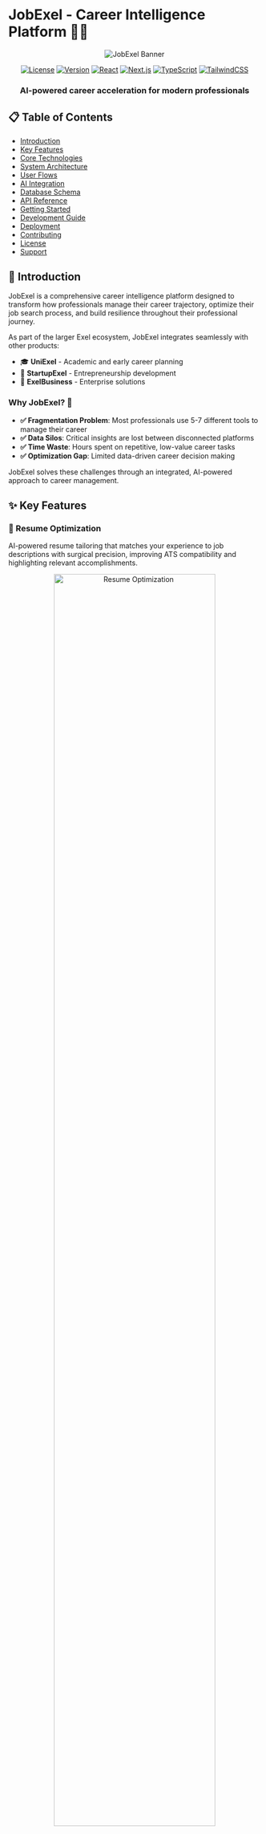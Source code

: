 # JobExel - Career Intelligence Platform 🚀💼

<div align="center">
  <img src="https://via.placeholder.com/1200x300?text=JobExel:+Career+Intelligence+Platform" alt="JobExel Banner" />
  
  [![License](https://img.shields.io/badge/License-Proprietary-blue.svg)](LICENSE)
  [![Version](https://img.shields.io/badge/Version-1.0.0-green.svg)](VERSION)
  [![React](https://img.shields.io/badge/React-18.2.0-61dafb.svg)](https://reactjs.org/)
  [![Next.js](https://img.shields.io/badge/Next.js-13.4.10-black.svg)](https://nextjs.org/)
  [![TypeScript](https://img.shields.io/badge/TypeScript-5.1.6-blue.svg)](https://www.typescriptlang.org/)
  [![TailwindCSS](https://img.shields.io/badge/TailwindCSS-3.3.2-38b2ac.svg)](https://tailwindcss.com/)
  
  <h3>AI-powered career acceleration for modern professionals</h3>
</div>

## 📋 Table of Contents

- [Introduction](#-introduction)
- [Key Features](#-key-features)
- [Core Technologies](#-core-technologies)
- [System Architecture](#-system-architecture)
- [User Flows](#-user-flows)
- [AI Integration](#-ai-integration)
- [Database Schema](#-database-schema)
- [API Reference](#-api-reference)
- [Getting Started](#-getting-started)
- [Development Guide](#-development-guide)
- [Deployment](#-deployment)
- [Contributing](#-contributing)
- [License](#-license)
- [Support](#-support)

## 🌟 Introduction

JobExel is a comprehensive career intelligence platform designed to transform how professionals manage their career trajectory, optimize their job search process, and build resilience throughout their professional journey.

As part of the larger Exel ecosystem, JobExel integrates seamlessly with other products:
- 🎓 **UniExel** - Academic and early career planning
- 🚀 **StartupExel** - Entrepreneurship development
- 🏢 **ExelBusiness** - Enterprise solutions

### Why JobExel? 🤔

- **✅ Fragmentation Problem**: Most professionals use 5-7 different tools to manage their career
- **✅ Data Silos**: Critical insights are lost between disconnected platforms
- **✅ Time Waste**: Hours spent on repetitive, low-value career tasks
- **✅ Optimization Gap**: Limited data-driven career decision making

JobExel solves these challenges through an integrated, AI-powered approach to career management.

## ✨ Key Features

### 📄 Resume Optimization

AI-powered resume tailoring that matches your experience to job descriptions with surgical precision, improving ATS compatibility and highlighting relevant accomplishments.

<div align="center">
  <img src="https://via.placeholder.com/800x400?text=Resume+Optimization+Screenshot" alt="Resume Optimization" width="80%" />
</div>

```typescript
// Example: Resume keyword extraction and matching
const analyzeJobMatch = (resumeText: string, jobDescription: string) => {
  // Extract key requirements from job description
  const requirements = extractKeyRequirements(jobDescription);
  
  // Analyze resume content against requirements
  const matches = requirements.map(req => ({
    requirement: req,
    found: resumeContains(resumeText, req),
    confidence: calculateConfidence(resumeText, req),
    suggestions: generateSuggestions(resumeText, req)
  }));
  
  // Calculate overall match score
  const matchScore = calculateOverallMatch(matches);
  
  return {
    matchScore,
    matches,
    improvementSuggestions: generateImprovementPlan(matches)
  };
};
```

### 📊 Application Tracker

Comprehensive system for managing your job search pipeline, with automated status tracking, follow-up reminders, and performance analytics.

<div align="center">
  <img src="https://via.placeholder.com/800x400?text=Application+Tracker+Screenshot" alt="Application Tracker" width="80%" />
</div>

**Key Features:**
- 📌 Kanban-style application board
- 📅 Automated follow-up reminders
- 📈 Application success rate analytics
- 🔄 Integrated with email for automatic status updates
- 📁 Document management for each application

### 🎯 Career Path Planning

Data-driven career trajectory planning with skills gap analysis, personalized learning recommendations, and milestone tracking.

<div align="center">
  <img src="https://via.placeholder.com/800x400?text=Career+Path+Planning" alt="Career Path Planning" width="80%" />
</div>

### 🤖 AI Interview Coach

Practice with personalized interview simulations based on job descriptions, with real-time feedback on responses, body language, and presentation.

```typescript
// Interview Analysis Engine
interface InterviewAnalysis {
  technicalAccuracy: number;  // 0-100 score
  communicationClarity: number;  // 0-100 score
  relevanceToQuestion: number;  // 0-100 score
  improvementSuggestions: string[];
  strengthHighlights: string[];
}

const analyzeInterviewResponse = async (
  question: string,
  response: string,
  jobRole: string
): Promise<InterviewAnalysis> => {
  // Analyze response using AI model
  const analysisResult = await aiService.analyzeInterviewResponse({
    question,
    response,
    context: { jobRole }
  });
  
  return {
    technicalAccuracy: analysisResult.scores.technical,
    communicationClarity: analysisResult.scores.communication,
    relevanceToQuestion: analysisResult.scores.relevance,
    improvementSuggestions: analysisResult.suggestions,
    strengthHighlights: analysisResult.strengths
  };
};
```

### 📚 Skills Development Hub

Gap analysis and personalized learning paths to enhance your professional capabilities with integration to learning platforms.

### 👥 Network Manager

Strategic networking tools to build and leverage professional relationships effectively.

### 🛡️ Career Resilience Center

Resources and tools to handle rejection, manage career transitions, and maintain professional well-being.

## 🛠️ Core Technologies

JobExel is built with a modern technology stack focused on performance, scalability, and developer experience:

### Frontend
- **Next.js**: React framework for server-rendered applications
- **React**: Component-based UI library
- **TypeScript**: Type-safe JavaScript
- **TailwindCSS**: Utility-first CSS framework
- **shadcn/ui**: Component library built on Radix UI
- **Zustand**: Lightweight state management
- **React Query**: Data fetching and caching
- **Recharts**: Data visualization

### Backend
- **Node.js**: JavaScript runtime
- **Express**: Web framework
- **tRPC**: End-to-end typesafe APIs
- **Prisma**: ORM for database access
- **PostgreSQL**: Primary database
- **Redis**: Caching and session management
- **Bull**: Job queue for background processing

### AI & ML
- **OpenAI API**: For natural language understanding and generation
- **TensorFlow.js**: For client-side ML models
- **Langchain**: For complex AI workflows
- **Pinecone**: Vector database for semantic search

### DevOps
- **Docker**: Containerization
- **GitHub Actions**: CI/CD
- **Vercel**: Deployment platform
- **Jest**: Testing framework
- **Cypress**: End-to-end testing

## 🏗️ System Architecture

JobExel follows a modern microservices architecture with clear separation of concerns, ensuring scalability and maintainability.

```mermaid
graph TD
    Client[Client Application] --> Gateway[API Gateway]
    Gateway --> Auth[Auth Service]
    Gateway --> User[User Profile Service]
    Gateway --> Resume[Resume Service]
    Gateway --> Job[Job Application Service]
    Gateway --> Learning[Learning Service]
    Gateway --> Analytics[Analytics Service]
    Gateway --> AI[AI Orchestration Service]
    
    subgraph "Data Layer"
        User --> UserDB[(User Database)]
        Resume --> DocumentDB[(Document Store)]
        Job --> ApplicationDB[(Application Database)]
        Learning --> SkillsDB[(Skills Database)]
        Analytics --> AnalyticsDB[(Analytics Database)]
    end
    
    subgraph "External Integrations"
        Job --> JobBoards[Job Board APIs]
        Learning --> LearningPlatforms[Learning Platforms]
        AI --> OpenAI[OpenAI API]
        AI --> CustomModels[Custom ML Models]
    end
    
    subgraph "Background Processing"
        BackgroundJobs[Background Jobs]
        Gateway --> BackgroundJobs
        BackgroundJobs --> Notifications[Notification Service]
        BackgroundJobs --> Metrics[Metrics Aggregation]
    end
```

### System Components

| Component | Purpose | Implementation |
|-----------|---------|----------------|
| Client Application | User interface | Next.js, React, TailwindCSS |
| API Gateway | Route requests to services | Next.js API Routes, tRPC |
| Auth Service | User authentication | NextAuth.js, JWT |
| User Profile Service | Manage user data | Prisma, PostgreSQL |
| Resume Service | Resume operations | Express, MongoDB |
| Job Application Service | Track applications | Express, PostgreSQL |
| Learning Service | Skills development | Express, PostgreSQL |
| Analytics Service | User insights | Node.js, TimeseriesDB |
| AI Orchestration | Manage AI services | Python, FastAPI |
| Background Jobs | Async processing | Bull, Redis |

## 👤 User Flows

### Onboarding Flow

The onboarding process is designed to provide immediate value while progressively building a complete profile.

```mermaid
sequenceDiagram
    participant User
    participant App as JobExel App
    participant AI as AI Service
    participant DB as Database
    
    User->>App: Sign up / Login
    App->>User: Career stage questionnaire (3 questions)
    User->>App: Provide career stage info
    App->>AI: Generate personalized experience
    AI->>App: Personalization parameters
    App->>User: Show personalized dashboard
    
    Note over User,App: Parallel Profile Building
    
    User->>App: Upload resume (optional)
    Alt Resume uploaded
        App->>AI: Extract profile data
        AI->>App: Extracted profile
        App->>DB: Save extracted profile
        App->>User: Confirm profile accuracy
    else Skip for now
        App->>User: Show profile completion benefits
    End
    
    App->>User: Suggest first action based on priority
```

### Resume Optimization Flow

```mermaid
stateDiagram-v2
    [*] --> SelectResume
    SelectResume --> UploadJobDescription: Select existing resume
    SelectResume --> CreateResume: Create new resume
    CreateResume --> UploadJobDescription
    
    UploadJobDescription --> AIAnalysis: Start optimization
    AIAnalysis --> ReviewSuggestions
    
    ReviewSuggestions --> ApplySuggestions: Select suggestions
    ApplySuggestions --> PreviewOptimized
    
    PreviewOptimized --> FinalizeResume: Make manual edits
    FinalizeResume --> ExportResume
    ExportResume --> [*]
```

### Job Application Tracking Flow

```mermaid
stateDiagram-v2
    [*] --> SavedJobs: Find interesting job
    SavedJobs --> Applied: Submit application
    Applied --> InterviewInvited: Receive interview invite
    Applied --> Rejected: Receive rejection
    
    InterviewInvited --> InterviewScheduled: Schedule interview
    InterviewScheduled --> InterviewPrepare: Prepare with AI coach
    InterviewPrepare --> InterviewCompleted: Complete interview
    
    InterviewCompleted --> FollowUp: Send follow-up
    FollowUp --> AdditionalInterview: Invited to next round
    FollowUp --> OfferReceived: Receive offer
    FollowUp --> Rejected: Receive rejection
    
    AdditionalInterview --> InterviewPrepare: Loop back to preparation
    
    OfferReceived --> OfferNegotiation: Negotiate terms
    OfferNegotiation --> OfferAccepted: Accept offer
    OfferNegotiation --> OfferDeclined: Decline offer
    
    OfferAccepted --> Onboarding: Start new job
    Onboarding --> [*]
    
    Rejected --> ApplicationAnalysis: Review and learn
    ApplicationAnalysis --> SavedJobs: Continue search
```

## 🧠 AI Integration

JobExel leverages AI throughout the platform to provide intelligent career guidance and automate routine tasks.

### AI Architecture

```mermaid
graph TD
    UI[User Interface] --> AIOrch[AI Orchestration Layer]
    
    AIOrch --> NLP[NLP Services]
    AIOrch --> Recommendation[Recommendation Engine]
    AIOrch --> Analysis[Analysis Services]
    AIOrch --> Generation[Content Generation]
    
    NLP --> ResumeParser[Resume Parser]
    NLP --> JobDescParser[Job Description Parser]
    NLP --> SentimentAnalysis[Sentiment Analysis]
    
    Recommendation --> SkillsRec[Skills Recommendations]
    Recommendation --> JobRec[Job Recommendations]
    Recommendation --> LearningRec[Learning Recommendations]
    
    Analysis --> ATS[ATS Compatibility]
    Analysis --> InterviewAnalysis[Interview Analysis]
    Analysis --> SkillsGap[Skills Gap Analysis]
    
    Generation --> ResumeGen[Resume Enhancement]
    Generation --> CoverLetterGen[Cover Letter Generation]
    Generation --> FollowUpGen[Follow-up Messages]
```

### AI Capabilities

| Feature | AI Technology | Function |
|---------|---------------|----------|
| Resume Parser | Named Entity Recognition | Extract structured data from resumes |
| Job Match | Semantic Similarity | Calculate resume-job compatibility |
| Interview Coach | LLM + Speech Analysis | Provide interview feedback |
| Skills Gap | Knowledge Graph | Identify missing skills for target roles |
| Career Path | Predictive Analytics | Recommend optimal career moves |
| Content Generation | LLM | Create tailored professional documents |

### Example AI Implementation

```typescript
// Resume-Job Matching Algorithm
import { embedText, cosineSimilarity } from '@/lib/ai/embeddings';

type MatchResult = {
  overallScore: number;
  sectionScores: Record<string, number>;
  keywords: {
    matched: string[];
    missing: string[];
  };
  suggestions: string[];
};

const matchResumeToJob = async (
  resumeText: string, 
  jobDescription: string
): Promise<MatchResult> => {
  // Generate embeddings for resume and job description
  const resumeEmbedding = await embedText(resumeText);
  const jobEmbedding = await embedText(jobDescription);
  
  // Calculate overall semantic similarity
  const overallScore = cosineSimilarity(resumeEmbedding, jobEmbedding) * 100;
  
  // Section-by-section analysis
  const sections = ['experience', 'education', 'skills'];
  const sectionScores = {};
  
  for (const section of sections) {
    const resumeSection = extractSection(resumeText, section);
    const jobSection = extractSection(jobDescription, section);
    
    if (resumeSection && jobSection) {
      const resumeSectionEmbedding = await embedText(resumeSection);
      const jobSectionEmbedding = await embedText(jobSection);
      sectionScores[section] = cosineSimilarity(resumeSectionEmbedding, jobSectionEmbedding) * 100;
    }
  }
  
  // Keyword analysis
  const jobKeywords = extractKeywords(jobDescription);
  const resumeKeywords = extractKeywords(resumeText);
  
  const matched = jobKeywords.filter(kw => 
    resumeKeywords.some(rk => isSimilar(kw, rk))
  );
  
  const missing = jobKeywords.filter(kw => 
    !resumeKeywords.some(rk => isSimilar(kw, rk))
  );
  
  // Generate improvement suggestions
  const suggestions = await generateSuggestions(resumeText, jobDescription, {
    missingKeywords: missing,
    sectionScores
  });
  
  return {
    overallScore,
    sectionScores,
    keywords: {
      matched,
      missing
    },
    suggestions
  };
};
```

## 🗄️ Database Schema

JobExel uses a sophisticated database schema to represent career-related entities and their relationships.

```mermaid
erDiagram
    USER ||--o{ PROFILE : has
    USER ||--o{ RESUME : has
    USER ||--o{ JOB_APPLICATION : submits
    USER ||--o{ SKILL : possesses
    USER ||--o{ LEARNING_ITEM : completes
    
    PROFILE {
        uuid id PK
        uuid user_id FK
        string headline
        text bio
        string location
        json contact_info
        json preferences
        datetime created_at
        datetime updated_at
    }
    
    RESUME {
        uuid id PK
        uuid user_id FK
        string title
        string version
        json content
        json metadata
        boolean is_active
        datetime created_at
        datetime updated_at
    }
    
    JOB_APPLICATION {
        uuid id PK
        uuid user_id FK
        string company
        string position
        string status
        date applied_date
        date last_update
        text notes
        json documents
        json timeline
        datetime created_at
        datetime updated_at
    }
    
    SKILL {
        uuid id PK
        string name
        string category
        int proficiency
        boolean verified
        datetime assessed_at
    }
    
    USER_SKILL {
        uuid id PK
        uuid user_id FK
        uuid skill_id FK
        int proficiency
        datetime last_assessed
    }
    
    LEARNING_ITEM {
        uuid id PK
        uuid user_id FK
        string title
        string type
        string status
        string provider
        string url
        int progress
        datetime started_at
        datetime completed_at
    }
    
    CAREER_GOAL {
        uuid id PK
        uuid user_id FK
        string title
        text description
        date target_date
        string status
        int progress
        json milestones
    }
    
    INTERVIEW {
        uuid id PK
        uuid application_id FK
        datetime scheduled_at
        string type
        string location
        string status
        text notes
        json preparation
        json feedback
    }
    
    NETWORK_CONTACT {
        uuid id PK
        uuid user_id FK
        string name
        string company
        string position
        string relationship
        date last_contact
        text notes
        json contact_info
    }
```

## 📡 API Reference

JobExel offers a comprehensive API for integration with other services and extensions.

### Authentication

```typescript
/**
 * User authentication
 * POST /api/auth/login
 */
interface LoginRequest {
  email: string;
  password: string;
}

interface LoginResponse {
  token: string;
  user: {
    id: string;
    email: string;
    name: string;
  };
}

/**
 * Example usage:
 */
const login = async (email: string, password: string) => {
  const response = await fetch('/api/auth/login', {
    method: 'POST',
    headers: {
      'Content-Type': 'application/json',
    },
    body: JSON.stringify({ email, password }),
  });
  
  if (!response.ok) {
    throw new Error('Authentication failed');
  }
  
  return response.json();
};
```

### Resume Management

| Endpoint | Method | Description |
|----------|--------|-------------|
| `/api/resumes` | GET | Get all user resumes |
| `/api/resumes/:id` | GET | Get specific resume |
| `/api/resumes` | POST | Create a new resume |
| `/api/resumes/:id` | PUT | Update a resume |
| `/api/resumes/:id` | DELETE | Delete a resume |
| `/api/resumes/analyze` | POST | Analyze resume quality |
| `/api/resumes/optimize` | POST | Get optimization suggestions |

### Job Application Tracking

| Endpoint | Method | Description |
|----------|--------|-------------|
| `/api/applications` | GET | Get all applications |
| `/api/applications/:id` | GET | Get specific application |
| `/api/applications` | POST | Create application |
| `/api/applications/:id/status` | PUT | Update application status |
| `/api/applications/statistics` | GET | Get application statistics |

Full API documentation is available at the `/api/docs` endpoint.

## 🚀 Getting Started

### Prerequisites

- Node.js (v18+)
- npm or pnpm
- PostgreSQL database
- OpenAI API key (for AI features)

### Installation

```bash
# Clone the repository
git clone https://github.com/exel/jobexel.git
cd jobexel

# Install dependencies
pnpm install

# Configure environment variables
cp .env.example .env.local
# Edit .env.local with your database and API credentials

# Run database migrations
pnpm prisma migrate dev

# Start development server
pnpm dev
```

### Initial Setup

After installation, navigate to http://localhost:3000 and follow the setup wizard to:

1. Create an admin account
2. Configure basic settings
3. Set up AI integration
4. Import initial data (optional)

## 💻 Development Guide

### Project Structure

```
jobexel/
├── public/                # Static assets
├── src/
│   ├── app/               # Next.js App Router
│   │   ├── api/           # API routes
│   │   ├── auth/          # Authentication pages
│   │   ├── dashboard/     # Dashboard pages
│   │   ├── resume/        # Resume builder
│   │   ├── applications/  # Job applications
│   │   └── settings/      # User settings
│   ├── components/        # React components
│   │   ├── ui/            # Base UI components
│   │   ├── features/      # Feature-specific components
│   │   └── layout/        # Layout components
│   ├── lib/               # Utility functions
│   │   ├── ai/            # AI utilities
│   │   ├── auth/          # Auth utilities
│   │   └── api/           # API utilities
│   ├── services/          # Business logic
│   ├── types/             # TypeScript types
│   └── utils/             # Helper functions
├── prisma/                # Database schema and migrations
├── scripts/               # Build and deployment scripts
├── tests/                 # Test suite
├── .env.example           # Example environment variables
└── package.json           # Project dependencies
```

### Key Development Commands

```bash
# Run development server
pnpm dev

# Run tests
pnpm test

# Run linting
pnpm lint

# Format code
pnpm format

# Build for production
pnpm build

# Start production server
pnpm start

# Generate database types
pnpm prisma generate

# Run database migrations
pnpm prisma migrate dev
```

### Component Example

```tsx
// src/components/features/resume/MatchScore.tsx
import React from 'react';
import { Progress } from '@/components/ui/progress';
import { Badge } from '@/components/ui/badge';
import { StarIcon } from 'lucide-react';

interface MatchScoreProps {
  score: number;
  matchedKeywords: string[];
  missingKeywords: string[];
}

export const MatchScore: React.FC<MatchScoreProps> = ({
  score,
  matchedKeywords,
  missingKeywords
}) => {
  const getScoreColor = () => {
    if (score >= 80) return 'bg-green-500';
    if (score >= 60) return 'bg-yellow-500';
    return 'bg-red-500';
  };
  
  return (
    <div className="space-y-4 p-4 border rounded-lg bg-white shadow-sm">
      <div className="flex items-center justify-between">
        <h3 className="text-lg font-medium flex items-center">
          <StarIcon className="mr-2 h-5 w-5 text-blue-500" />
          Match Score
        </h3>
        <span className="text-2xl font-bold">{Math.round(score)}%</span>
      </div>
      
      <Progress value={score} className={`h-2 ${getScoreColor()}`} />
      
      <div className="pt-2">
        <h4 className="text-sm font-medium mb-2">Matched Keywords</h4>
        <div className="flex flex-wrap gap-2">
          {matchedKeywords.map(keyword => (
            <Badge key={keyword} variant="outline" className="bg-green-50 text-green-700">
              {keyword}
            </Badge>
          ))}
          {matchedKeywords.length === 0 && (
            <span className="text-sm text-gray-500 italic">No keywords matched</span>
          )}
        </div>
      </div>
      
      <div>
        <h4 className="text-sm font-medium mb-2">Missing Keywords</h4>
        <div className="flex flex-wrap gap-2">
          {missingKeywords.map(keyword => (
            <Badge key={keyword} variant="outline" className="bg-red-50 text-red-700">
              {keyword}
            </Badge>
          ))}
          {missingKeywords.length === 0 && (
            <span className="text-sm text-gray-500 italic">No missing keywords</span>
          )}
        </div>
      </div>
    </div>
  );
};
```

## 🚢 Deployment

JobExel can be deployed in various environments:

### Vercel Deployment

```bash
# Install Vercel CLI
npm install -g vercel

# Deploy to Vercel
vercel
```

### Docker Deployment

```bash
# Build Docker image
docker build -t jobexel .

# Run Docker container
docker run -p 3000:3000 -e DATABASE_URL=YOUR_DB_URL jobexel
```

### Self-Hosted Deployment

```bash
# Build for production
pnpm build

# Start production server
pnpm start
```

## 👥 Contributing

We welcome contributions to JobExel! Please follow these steps:

1. Fork the repository
2. Create a feature branch (`git checkout -b feature/amazing-feature`)
3. Make your changes
4. Run tests (`pnpm test`)
5. Commit your changes (`git commit -m 'feat: add amazing feature'`)
6. Push to your branch (`git push origin feature/amazing-feature`)
7. Open a Pull Request

We follow conventional commits for commit messages and maintain a high standard of code quality through linting and testing.

## 📄 License

JobExel is proprietary software owned by Exel, Inc. All rights reserved.

## 🆘 Support

For support, questions, or feature requests, please:

- 📧 Email: support@jobexel.com
- 📚 Documentation: [docs.jobexel.com](https://docs.jobexel.com)
- 🐞 Issues: [GitHub Issues](https://github.com/exel/jobexel/issues)
- 💬 Community: [Discord Community](https://discord.gg/jobexel)

---

<div align="center">
  <p>Built with ❤️ by Ian Kuria - Senior Dev - the Exel Team</p>
  <p>
      <a href="https://kuria.pro">Ian Kuria - Get in touch</a>
  </p>
</div>

